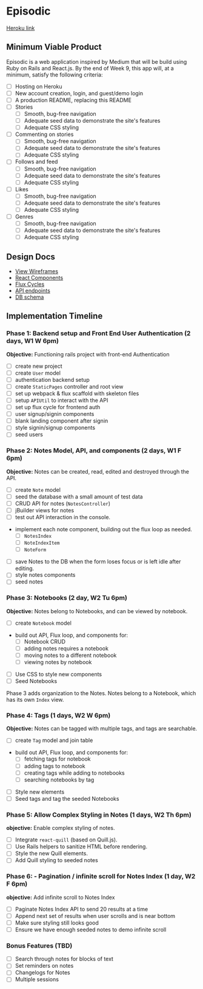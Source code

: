 # Episodic

[Heroku link][heroku]

[heroku]: http://www.herokuapp.com

## Minimum Viable Product

Episodic is a web application inspired by Medium that will be build using Ruby on Rails and React.js.  By the end of Week 9, this app will, at a minimum, satisfy the following criteria:

- [ ] Hosting on Heroku
- [ ] New account creation, login, and guest/demo login
- [ ] A production README, replacing this README
- [ ] Stories
  - [ ] Smooth, bug-free navigation
  - [ ] Adequate seed data to demonstrate the site's features
  - [ ] Adequate CSS styling
- [ ] Commenting on stories
  - [ ] Smooth, bug-free navigation
  - [ ] Adequate seed data to demonstrate the site's features
  - [ ] Adequate CSS styling
- [ ] Follows and feed
  - [ ] Smooth, bug-free navigation
  - [ ] Adequate seed data to demonstrate the site's features
  - [ ] Adequate CSS styling
- [ ] Likes
  - [ ] Smooth, bug-free navigation
  - [ ] Adequate seed data to demonstrate the site's features
  - [ ] Adequate CSS styling
- [ ] Genres
  - [ ] Smooth, bug-free navigation
  - [ ] Adequate seed data to demonstrate the site's features
  - [ ] Adequate CSS styling

## Design Docs
* [View Wireframes][views]
* [React Components][components]
* [Flux Cycles][flux-cycles]
* [API endpoints][api-endpoints]
* [DB schema][schema]

[views]: docs/views.md
[components]: docs/components.md
[flux-cycles]: docs/flux-cycles.md
[api-endpoints]: docs/api-endpoints.md
[schema]: docs/schema.md

## Implementation Timeline

### Phase 1: Backend setup and Front End User Authentication (2 days, W1 W 6pm)

**Objective:** Functioning rails project with front-end Authentication

- [ ] create new project
- [ ] create `User` model
- [ ] authentication backend setup
- [ ] create `StaticPages` controller and root view
- [ ] set up webpack & flux scaffold with skeleton files
- [ ] setup `APIUtil` to interact with the API
- [ ] set up flux cycle for frontend auth
- [ ] user signup/signin components
- [ ] blank landing component after signin
- [ ] style signin/signup components
- [ ] seed users

### Phase 2: Notes Model, API, and components (2 days, W1 F 6pm)

**Objective:** Notes can be created, read, edited and destroyed through
the API.

- [ ] create `Note` model
- [ ] seed the database with a small amount of test data
- [ ] CRUD API for notes (`NotesController`)
- [ ] jBuilder views for notes
- [ ] test out API interaction in the console.
- implement each note component, building out the flux loop as needed.
  - [ ] `NotesIndex`
  - [ ] `NoteIndexItem`
  - [ ] `NoteForm`
- [ ] save Notes to the DB when the form loses focus or is left idle after editing.
- [ ] style notes components
- [ ] seed notes

### Phase 3: Notebooks (2 day, W2 Tu 6pm)

**Objective:** Notes belong to Notebooks, and can be viewed by notebook.

- [ ] create `Notebook` model
- build out API, Flux loop, and components for:
  - [ ] Notebook CRUD
  - [ ] adding notes requires a notebook
  - [ ] moving notes to a different notebook
  - [ ] viewing notes by notebook
- [ ] Use CSS to style new components
- [ ] Seed Notebooks

Phase 3 adds organization to the Notes. Notes belong to a Notebook,
which has its own `Index` view.

### Phase 4: Tags (1 days, W2 W 6pm)

**Objective:** Notes can be tagged with multiple tags, and tags are searchable.

- [ ] create `Tag` model and join table
- build out API, Flux loop, and components for:
  - [ ] fetching tags for notebook
  - [ ] adding tags to notebook
  - [ ] creating tags while adding to notebooks
  - [ ] searching notebooks by tag
- [ ] Style new elements
- [ ] Seed tags and tag the seeded Notebooks

### Phase 5: Allow Complex Styling in Notes (1 days, W2 Th 6pm)

**objective:** Enable complex styling of notes.

- [ ] Integrate `react-quill` (based on Quill.js).
- [ ] Use Rails helpers to sanitize HTML before rendering.
- [ ] Style the new Quill elements.
- [ ] Add Quill styling to seeded notes

### Phase 6: - Pagination / infinite scroll for Notes Index (1 day, W2 F 6pm)

**objective:** Add infinite scroll to Notes Index

- [ ] Paginate Notes Index API to send 20 results at a time
- [ ] Append next set of results when user scrolls and is near bottom
- [ ] Make sure styling still looks good
- [ ] Ensure we have enough seeded notes to demo infinite scroll

### Bonus Features (TBD)
- [ ] Search through notes for blocks of text
- [ ] Set reminders on notes
- [ ] Changelogs for Notes
- [ ] Multiple sessions

[phase-one]: docs/phases/phase1.md
[phase-two]: docs/phases/phase2.md
[phase-three]: docs/phases/phase3.md
[phase-four]: docs/phases/phase4.md
[phase-five]: docs/phases/phase5.md
